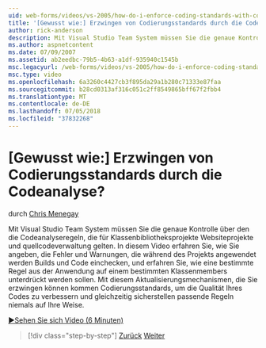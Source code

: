 ```yaml
---
uid: web-forms/videos/vs-2005/how-do-i-enforce-coding-standards-with-code-analysis
title: '[Gewusst wie:] Erzwingen von Codierungsstandards durch die Codeanalyse? | Microsoft-Dokumentation'
author: rick-anderson
description: Mit Visual Studio Team System müssen Sie die genaue Kontrolle über den die Codeanalyseregeln, die für Klassenbibliotheksprojekte Websiteprojekte und Co-Source-Code gelten...
ms.author: aspnetcontent
ms.date: 07/09/2007
ms.assetid: ab2eedbc-79b5-4b63-a1df-935940c1545b
msc.legacyurl: /web-forms/videos/vs-2005/how-do-i-enforce-coding-standards-with-code-analysis
msc.type: video
ms.openlocfilehash: 6a3260c4427cb3f895da29a1b280c71333e87faa
ms.sourcegitcommit: b28cd0313af316c051c2ff8549865bff67f2fbb4
ms.translationtype: MT
ms.contentlocale: de-DE
ms.lasthandoff: 07/05/2018
ms.locfileid: "37832268"
---
```

<a name="how-do-i-enforce-coding-standards-with-code-analysis"></a>[Gewusst wie:] Erzwingen von Codierungsstandards durch die Codeanalyse?
====================
durch [Chris Menegay](https://twitter.com/CMenegay)

Mit Visual Studio Team System müssen Sie die genaue Kontrolle über den die Codeanalyseregeln, die für Klassenbibliotheksprojekte Websiteprojekte und quellcodeverwaltung gelten. In diesem Video erfahren Sie, wie Sie angeben, die Fehler und Warnungen, die während des Projekts angewendet werden Builds und Code einchecken, und erfahren Sie, wie eine bestimmte Regel aus der Anwendung auf einem bestimmten Klassenmembers unterdrückt werden sollen. Mit diesem Aktualisierungsmechanismen, die Sie erzwingen können kommen Codierungsstandards, um die Qualität Ihres Codes zu verbessern und gleichzeitig sicherstellen passende Regeln niemals auf Ihre Weise.

[&#9654;Sehen Sie sich Video (6 Minuten)](https://channel9.msdn.com/Blogs/ASP-NET-Site-Videos/how-do-i-enforce-coding-standards-with-code-analysis)

> [!div class="step-by-step"]
> [Zurück](how-do-i-set-up-distributed-load-testing-for-high-volume-tests.md)
> [Weiter](how-do-i-use-generic-tests.md)

